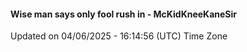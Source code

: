 #### Wise man says only fool rush in - McKidKneeKaneSir
Updated on 04/06/2025 - 16:14:56 (UTC) Time Zone
